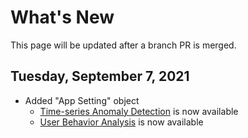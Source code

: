 # What's New
This page will be updated after a branch PR is merged.

## Tuesday, September 7, 2021

- Added "App Setting" object
  - [Time-series Anomaly Detection](https://www.volterra.io/docs/how-to/app-security/tsa-detection) is now available
  - [User Behavior Analysis](https://www.volterra.io/docs/how-to/app-security/user-behavior-analysis) is now available 